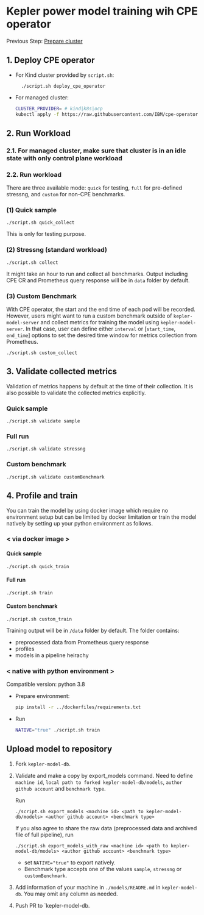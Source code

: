 # Kepler power model training wih CPE operator

Previous Step: [Prepare cluster](./README.md#1-prepare-cluster)

## 1. Deploy CPE operator
    
- For Kind cluster provided by `script.sh`:

        ./script.sh deploy_cpe_operator

- For managed cluster:

    ```bash
    CLUSTER_PROVIDER= # kind|k8s|ocp 
    kubectl apply -f https://raw.githubusercontent.com/IBM/cpe-operator/main/examples/deployment/${CLUSTER_PROVIDER}-deploy.yaml
    ```

## 2. Run Workload

### 2.1. For managed cluster, make sure that cluster is in an idle state with only control plane workload

### 2.2. Run workload

There are three available mode: `quick` for testing, `full` for pre-defined stressng, and `custom` for non-CPE benchmarks.

### (1) Quick sample

    ./script.sh quick_collect

This is only for testing purpose.

### (2) Stressng (standard workload)

    ./script.sh collect

It might take an hour to run and collect all benchmarks. Output including CPE CR and Prometheus query response will be in `data` folder by default.

### (3) Custom Benchmark
With CPE operator, the start and the end time of each pod will be recorded. However, users might want to run a custom benchmark outside of `kepler-model-server` and collect metrics for training the model using `kepler-model-server`. In that case, user can define either `interval` or [`start_time`, `end_time`] options to set the desired time window for metrics collection from Prometheus.

    ./script.sh custom_collect

## 3. Validate collected metrics
Validation of metrics happens by default at the time of their collection. It is also possible to validate the collected metrics explicitly.

### Quick sample

    ./script.sh validate sample

### Full run

    ./script.sh validate stressng

### Custom benchmark

    ./script.sh validate customBenchmark

## 4. Profile and train

You can train the model by using docker image which require no environment setup but can be limited by docker limitation or train the model natively by setting up your python environment as follows.

### < via docker image >

#### Quick sample

```
./script.sh quick_train
```


#### Full run 

```
./script.sh train
```

#### Custom benchmark

```
./script.sh custom_train
```

Training output will be in `/data` folder by default. The folder contains:
- preprocessed data from Prometheus query response
- profiles
- models in a pipeline heirachy 

### < native with python environment >
Compatible version: python 3.8

- Prepare environment:

    ```bash
    pip install -r ../dockerfiles/requirements.txt
    ```

- Run

    ```bash
    NATIVE="true" ./script.sh train
    ```

## Upload model to repository

1. Fork `kepler-model-db`.

1. Validate and make a copy by export_models command. Need to define `machine id`, `local path to forked kepler-model-db/models`, `author github account` and `benchmark type`.

    Run
    ```
    ./script.sh export_models <machine id> <path to kepler-model-db/models> <author github account> <benchmark type>
    ```

    If you also agree to share the raw data (preprocessed data and archived file of full pipeline), run

    ```
    ./script.sh export_models_with_raw <machine id> <path to kepler-model-db/models> <author github account> <benchmark type>
    ```

    - set `NATIVE="true"` to export natively.
    - Benchmark type accepts one of the values `sample`, `stressng` or `customBenchmark`.

2. Add information of your machine in `./models/README.md` in `kepler-model-db`. You may omit any column as needed.
3. Push PR to `kepler-model-db.
